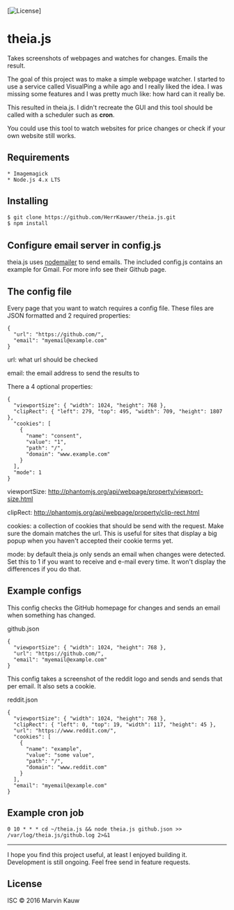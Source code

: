 [![License](https://img.shields.io/badge/license-ISC-blue.svg)]

# theia.js
Takes screenshots of webpages and watches for changes. Emails the result.

The goal of this project was to make a simple webpage watcher. I started to use a service called VisualPing a while ago and I really liked the idea. I was missing some features and I was pretty much like: how hard can it really be.

This resulted in theia.js. I didn't recreate the GUI and this tool should be called with a scheduler such as **cron**.

You could use this tool to watch websites for price changes or check if your own website still works.

## Requirements
    * Imagemagick
    * Node.js 4.x LTS

## Installing
```bash
$ git clone https://github.com/HerrKauwer/theia.js.git
$ npm install
```

## Configure email server in config.js
theia.js uses [nodemailer](https://github.com/nodemailer/nodemailer) to send emails. The included config.js contains an example for Gmail. For more info see their Github page. 

## The config file
Every page that you want to watch requires a config file. These files are JSON formatted and 2 required properties:

```
{
  "url": "https://github.com/",
  "email": "myemail@example.com"
}
```

url: what url should be checked

email: the email address to send the results to

There a 4 optional properties:

```
{
  "viewportSize": { "width": 1024, "height": 768 },
  "clipRect": { "left": 279, "top": 495, "width": 709, "height": 1807 },
  "cookies": [
    {
      "name": "consent",
      "value": "1",
      "path": "/",
      "domain": "www.example.com"
    }
  ],
  "mode": 1
}
```

viewportSize: http://phantomjs.org/api/webpage/property/viewport-size.html

clipRect: http://phantomjs.org/api/webpage/property/clip-rect.html

cookies: a collection of cookies that should be send with the request. Make sure the domain matches the url. This is useful for sites that display a big popup when you haven't accepted their cookie terms yet.

mode: by default theia.js only sends an email when changes were detected. Set this to 1 if you want to receive and e-mail every time. It won't display the differences if you do that.

## Example configs
This config checks the GitHub homepage for changes and sends an email when something has changed.

github.json

```
{
  "viewportSize": { "width": 1024, "height": 768 },
  "url": "https://github.com/",
  "email": "myemail@example.com"
}
```

This config takes a screenshot of the reddit logo and sends and sends that per email. It also sets a cookie.

reddit.json

```
{
  "viewportSize": { "width": 1024, "height": 768 },
  "clipRect": { "left": 0, "top": 19, "width": 117, "height": 45 },
  "url": "https://www.reddit.com/",
  "cookies": [
    {
      "name": "example",
      "value": "some value",
      "path": "/",
      "domain": "www.reddit.com"
    }
  ],
  "email": "myemail@example.com"
}
```

## Example cron job

    0 10 * * * cd ~/theia.js && node theia.js github.json >> /var/log/theia.js/github.log 2>&1

---
I hope you find this project useful, at least I enjoyed building it. Development is still ongoing. Feel free send in feature requests.

## License
ISC © 2016 Marvin Kauw